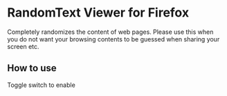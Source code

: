 # RandomText Viewer for Firefox

Completely randomizes the content of web pages. Please use this when you do not want your browsing contents to be guessed when sharing your screen etc.

## How to use
Toggle switch to enable

